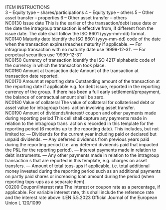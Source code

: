  
ITEM  INSTRUCTIONS  
3 – Equity type – shares/participations 
4 – Equity type – others 
5 – Other asset transfer – properties 
6 – Other asset transfer – others  
NC0130  Issue date  This is the earlier of the transaction/debt issue date or the date the intragroup 
transaction is effective from, if different from the issue date. 
The date shall follow the ISO 8601 (yyyy-mm-dd) format.  
NC0140  Maturity date  Identify the ISO 8601 (yyyy-mm-dd) code of the date when the transaction 
expires/reaches maturity if applicable. 
— For intragroup transaction with no maturity date use ‘9999-12-31’. 
— For perpetual securities use ‘9999-12-31’  
NC0150  Currency of transaction  Identify the ISO 4217 alphabetic code of the currency in which the transaction 
took place.  
NC0160  Amount at transaction date  Amount of the transaction at transaction date reported.  
NC0170  Amount at reporting date  Outstanding amount of the transaction at the reporting date if applicable e.g. for 
debt issue, reported in the reporting currency of the group. If there has been a full 
early settlement/prepayment, the balance of contractual amount shall be zero.  
NC0180  Value of collateral  The value of collateral for collaterised debt or asset value for intragroup trans ­
action involving asset transfer.  
NC0190  Amount of dividends/interest/ 
coupon and other payments 
made during reporting period  This cell shall capture any payments made in relation to the intragroup trans ­
action s recorded in this template for the reporting period (6 months up to the 
reporting date). 
This includes, but not limited to: 
— Dividends for the current year including paid or declared but unpaid 
dividends. 
— Any deferred dividends from previous years paid during the reporting period 
(i.e. any deferred dividends paid that impacted the P&L for the reporting 
period). 
— Interest payments made in relation to debt instruments. 
— Any other payments made in relation to the intragroup transaction s that are 
reported in this template, e.g. charges on asset transfers. 
— Amount of total tops-ups if applicable, i.e. total additional money invested 
during the reporting period such as an additional payments on partly paid 
shares or increasing loan amount during the period (when reporting tops-ups 
as a separate item).  
C0200  Coupon/Interest rate  The interest or coupon rate as a percentage, if applicable. For variable interest rate, 
this shall include the reference rate and the interest rate above it.EN  5.5.2023 Official Journal of the European Union L 120/1099